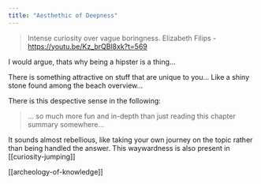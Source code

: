 ```yaml
---
title: "Aesthethic of Deepness"
---
```


> Intense curiosity over vague boringness.
Elizabeth Filips - https://youtu.be/Kz_brQBl8xk?t=569

I would argue, thats why being a hipster is a thing...

There is something attractive on stuff that are unique to you... Like a shiny stone found among the beach overview...

There is this despective sense in the following:

> ... so much more fun and in-depth than just reading this chapter summary somewhere...

It sounds almost rebellious, like taking your own journey on the topic rather than being handled the answer. This waywardness is also present in [[curiosity-jumping]]

[[archeology-of-knowledge]]



